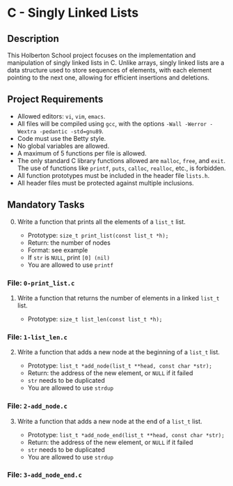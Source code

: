# C - Singly Linked Lists

## Description

This Holberton School project focuses on the implementation and manipulation of singly linked lists in C.
Unlike arrays, singly linked lists are a data structure used to store sequences of elements,
with each element pointing to the next one, allowing for efficient insertions and deletions.

## Project Requirements

- Allowed editors: `vi`, `vim`, `emacs`.
- All files will be compiled using `gcc`, with the options `-Wall -Werror -Wextra -pedantic -std=gnu89`.
- Code must use the Betty style.
- No global variables are allowed.
- A maximum of 5 functions per file is allowed.
- The only standard C library functions allowed are
  `malloc`, `free`, and `exit`. The use of functions like
  `printf`, `puts`, `calloc`, `realloc`, etc., is forbidden.
- All function prototypes must be included in the header file `lists.h`.
- All header files must be protected against multiple inclusions.

## Mandatory Tasks

0. Write a function that prints all the elements of a `list_t` list.

    - Prototype: `size_t print_list(const list_t *h);`
    - Return: the number of nodes
    - Format: see example
    - If `str` is `NULL`, print `[0] (nil)`
    - You are allowed to use `printf`

### File: `0-print_list.c`

1. Write a function that returns the number of elements in a linked `list_t` list.

    - Prototype: `size_t list_len(const list_t *h);`

### File: `1-list_len.c`

2. Write a function that adds a new node at the beginning of a `list_t` list.

    - Prototype: `list_t *add_node(list_t **head, const char *str);`
    - Return: the address of the new element, or `NULL` if it failed
    - `str` needs to be duplicated
    - You are allowed to use `strdup`

### File: `2-add_node.c`

3. Write a function that adds a new node at the end of a `list_t` list.

    - Prototype: `list_t *add_node_end(list_t **head, const char *str);`
    - Return: the address of the new element, or `NULL` if it failed
    - `str` needs to be duplicated
    - You are allowed to use `strdup`

### File: `3-add_node_end.c`


